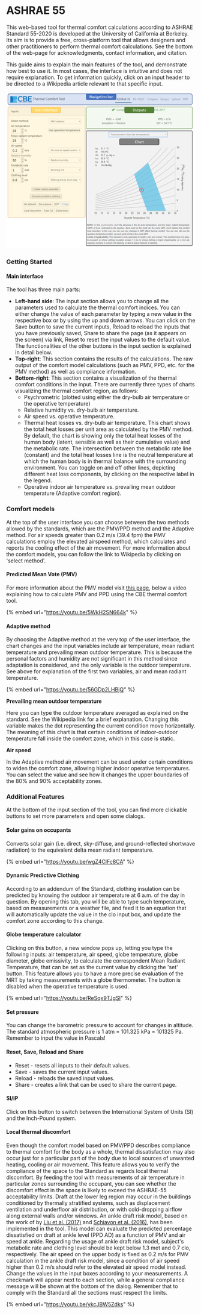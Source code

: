 # ASHRAE 55

This web-based tool for thermal comfort calculations according to ASHRAE Standard 55-2020 is developed at the University of California at Berkeley. Its aim is to provide a free, cross-platform tool that allows designers and other practitioners to perform thermal comfort calculations. See the bottom of the web-page for acknowledgments, contact information, and citation.

This guide aims to explain the main features of the tool, and demonstrate how best to use it. In most cases, the interface is intuitive and does not require explanation. To get information quickly, click on an input header to be directed to a Wikipedia article relevant to that specific input.

![EN page layout](../.gitbook/assets/help-ASHRAE.png)

### Getting Started

#### Main interface

The tool has three main parts:

* **Left-hand side**: The input section allows you to change all the parameters used to calculate the thermal comfort indices. You can either change the value of each parameter by typing a new value in the respective box or by using the up and down arrows. You can click on the Save button to save the current inputs, Reload to reload the inputs that you have previously saved, Share to share the page \(as it appears on the screen\) via link, Reset to reset the input values to the default value. The functionalities of the other buttons in the input section is explained in detail below.
* **Top-right**: This section contains the results of the calculations. The raw output of the comfort model calculations \(such as PMV, PPD, etc. for the PMV method\) as well as compliance information.
* **Bottom-right**: This section contains a visualization of the thermal comfort conditions in the input. There are currently three types of charts visualizing the thermal comfort region, as follows:
  * Psychrometric \(plotted using either the dry-bulb air temperature or the operative temperature\)
  * Relative humidity vs. dry-bulb air temperature.
  * Air speed vs. operative temperature.
  * Thermal heat losses vs. dry-bulb air temperature. This chart shows the total heat losses per unit area as calculated by the PMV method. By default, the chart is showing only the total heat losses of the human body \(latent, sensible as well as their cumulative value\) and the metabolic rate. The intersection between the metabolic rate line \(constant\) and the total heat losses line is the neutral temperature at which the human body is in thermal balance with the surrounding environment. You can toggle on and off other lines, depicting different heat loss components, by clicking on the respective label in the legend.
  * Operative indoor air temperature vs. prevailing mean outdoor temperature \(Adaptive comfort region\).

### Comfort models

At the top of the user interface you can choose between the two methods allowed by the standards, which are the PMV/PPD method and the Adaptive method. For air speeds greater than 0.2 m/s \(39.4 fpm\) the PMV calculations employ the elevated airspeed method, which calculates and reports the cooling effect of the air movement. For more information about the comfort models, you can follow the link to Wikipedia by clicking on 'select method'.

#### Predicted Mean Vote \(PMV\)

For more information about the PMV model visit [this page](pmv.md), below a video explaining how to calculate PMV and PPD using the CBE thermal comfort tool.

{% embed url="https://youtu.be/5WkH2SN664k" %}

#### Adaptive method

By choosing the Adaptive method at the very top of the user interface, the chart changes and the input variables include air temperature, mean radiant temperature and prevailing mean outdoor temperature. This is because the personal factors and humidity are not significant in this method since adaptation is considered, and the only variable is the outdoor temperature. See above for explanation of the first two variables, air and mean radiant temperature.

{% embed url="https://youtu.be/56GDp2LHBjQ" %}

**Prevailing mean outdoor temperature**

Here you can type the outdoor temperature averaged as explained on the standard. See the Wikipedia link for a brief explanation. Changing this variable makes the dot representing the current condition move horizontally. The meaning of this chart is that certain conditions of indoor-outdoor temperature fall inside the comfort zone, which in this case is static.

**Air speed**

In the Adaptive method air movement can be used under certain conditions to widen the comfort zone, allowing higher indoor operative temperatures. You can select the value and see how it changes the upper boundaries of the 80% and 90% acceptability zones.

### Additional Features

At the bottom of the input section of the tool, you can find more clickable buttons to set more parameters and open some dialogs.

#### Solar gains on occupants

Converts solar gain \(i.e. direct, sky-diffuse, and ground-reflected shortwave radiation\) to the equivalent delta mean radiant temperature.

{% embed url="https://youtu.be/wgZ4ClFc8CA" %}

#### Dynamic Predictive Clothing

According to an addendum of the Standard, clothing insulation can be predicted by knowing the outdoor air temperature at 6 a.m. of the day in question. By opening this tab, you will be able to type such temperature, based on measurements or a weather file, and feed it to an equation that will automatically update the value in the clo input box, and update the comfort zone according to this change.

#### Globe temperature calculator

Clicking on this button, a new window pops up, letting you type the following inputs: air temperature, air speed, globe temperature, globe diameter, globe emissivity, to calculate the correspondent Mean Radiant Temperature, that can be set as the current value by clicking the 'set' button. This feature allows you to have a more precise evaluation of the MRT by taking measurements with a globe thermometer. The button is disabled when the operative temperature is used.

{% embed url="https://youtu.be/ReSqx9TJgSI" %}

#### Set pressure

You can change the barometric pressure to account for changes in altitude. The standard atmospheric pressure is 1 atm = 101.325 kPa = 101325 Pa. Remember to input the value in Pascals!

#### Reset, Save, Reload and Share

* Reset - resets all inputs to their default values.
* Save - saves the current input values.
* Reload - reloads the saved input values.
* Share - creates a link that can be used to share the current page.

#### SI/IP

Click on this button to switch between the International System of Units \(SI\) and the Inch-Pound system.

#### Local thermal discomfort

Even though the comfort model based on PMV/PPD describes compliance to thermal comfort for the body as a whole, thermal dissatisfaction may also occur just for a particular part of the body due to local sources of unwanted heating, cooling or air movement. This feature allows you to verify the compliance of the space to the Standard as regards local thermal discomfort. By feeding the tool with measurements of air temperature in particular zones surrounding the occupant, you can see whether the discomfort effect in the space is likely to exceed the ASHRAE-55 acceptability limits. Draft at the lower leg region may occur in the buildings conditioned by thermally stratified systems, such as displacement ventilation and underfloor air distribution, or with cold-dropping airflow along external walls and/or windows. An ankle draft risk model, based on the work of by [Liu et al. \(2017\)](https://escholarship.org/uc/item/9076254n) and [Schiavon et al. \(2016\)](https://escholarship.org/uc/item/4p692575), has been implemented in the tool. This model can evaluate the predicted percentage dissatisfied on draft at ankle level \(PPD AD\) as a function of PMV and air speed at ankle. Regarding the usage of ankle draft risk model, subject's metabolic rate and clothing level should be kept below 1.3 met and 0.7 clo, respectively. The air speed on the upper body is fixed as 0.2 m/s for PMV calculation in the ankle draft risk model, since a condition of air speed higher than 0.2 m/s should refer to the elevated air speed model instead. Change the values in the input boxes according to your measurements. A checkmark will appear next to each section, while a general compliance message will be shown at the bottom of the dialog. Remember that to comply with the Standard all the sections must respect the limits.

{% embed url="https://youtu.be/ykcJBW5Zdks" %}


